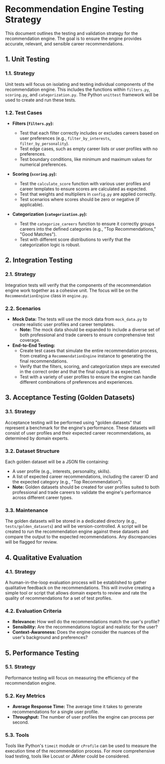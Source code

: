 # Recommendation Engine Testing Strategy

This document outlines the testing and validation strategy for the recommendation engine. The goal is to ensure the engine provides accurate, relevant, and sensible career recommendations.

## 1. Unit Testing

### 1.1. Strategy

Unit tests will focus on isolating and testing individual components of the recommendation engine. This includes the functions within `filters.py`, `scoring.py`, and `categorization.py`. The Python `unittest` framework will be used to create and run these tests.

### 1.2. Test Cases

- **Filters (`filters.py`):**
  - Test that each filter correctly includes or excludes careers based on user preferences (e.g., `filter_by_interests`, `filter_by_personality`).
  - Test edge cases, such as empty career lists or user profiles with no preferences.
  - Test boundary conditions, like minimum and maximum values for numerical preferences.

- **Scoring (`scoring.py`):**
  - Test the `calculate_score` function with various user profiles and career templates to ensure scores are calculated as expected.
  - Test that weights and multipliers in `config.py` are applied correctly.
  - Test scenarios where scores should be zero or negative (if applicable).

- **Categorization (`categorization.py`):**
  - Test the `categorize_careers` function to ensure it correctly groups careers into the defined categories (e.g., "Top Recommendations," "Good Matches").
  - Test with different score distributions to verify that the categorization logic is robust.

## 2. Integration Testing

### 2.1. Strategy

Integration tests will verify that the components of the recommendation engine work together as a cohesive unit. The focus will be on the `RecommendationEngine` class in `engine.py`.

### 2.2. Scenarios

- **Mock Data:** The tests will use the mock data from `mock_data.py` to create realistic user profiles and career templates.
  - **Note:** The mock data should be expanded to include a diverse set of both professional and trade careers to ensure comprehensive test coverage.
- **End-to-End Testing:**
  - Create test cases that simulate the entire recommendation process, from creating a `RecommendationEngine` instance to generating the final recommendations.
  - Verify that the filters, scoring, and categorization steps are executed in the correct order and that the final output is as expected.
  - Test with a variety of user profiles to ensure the engine can handle different combinations of preferences and experiences.

## 3. Acceptance Testing (Golden Datasets)

### 3.1. Strategy

Acceptance testing will be performed using "golden datasets" that represent a benchmark for the engine's performance. These datasets will consist of user profiles and their expected career recommendations, as determined by domain experts.

### 3.2. Dataset Structure

Each golden dataset will be a JSON file containing:
- A user profile (e.g., interests, personality, skills).
- A list of expected career recommendations, including the career ID and the expected category (e.g., "Top Recommendation").
- **Note:** Golden datasets should be created for user profiles suited to both professional and trade careers to validate the engine's performance across different career types.

### 3.3. Maintenance

The golden datasets will be stored in a dedicated directory (e.g., `tests/golden_datasets`) and will be version-controlled. A script will be created to run the recommendation engine against these datasets and compare the output to the expected recommendations. Any discrepancies will be flagged for review.

## 4. Qualitative Evaluation

### 4.1. Strategy

A human-in-the-loop evaluation process will be established to gather qualitative feedback on the recommendations. This will involve creating a simple tool or script that allows domain experts to review and rate the quality of recommendations for a set of test profiles.

### 4.2. Evaluation Criteria

- **Relevance:** How well do the recommendations match the user's profile?
- **Sensibility:** Are the recommendations logical and realistic for the user?
- **Context-Awareness:** Does the engine consider the nuances of the user's background and preferences?

## 5. Performance Testing

### 5.1. Strategy

Performance testing will focus on measuring the efficiency of the recommendation engine.

### 5.2. Key Metrics

- **Average Response Time:** The average time it takes to generate recommendations for a single user profile.
- **Throughput:** The number of user profiles the engine can process per second.

### 5.3. Tools

Tools like Python's `timeit` module or `cProfile` can be used to measure the execution time of the recommendation process. For more comprehensive load testing, tools like Locust or JMeter could be considered.